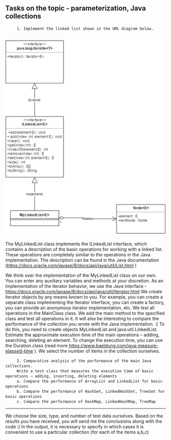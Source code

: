 Tasks on the topic - parameterization, Java collections
---
         1. Implement the linked list shown in the UML diagram below.

![](https://github.com/Ju1iana/netcracker.homework/blob/main/HW4_Collections/src/u/pankratova/resources/collections.png)
---
The MyLinkedList class implements the ILinkedList interface, which contains a description of the basic operations for working with a linked list. These operations are completely similar to the operations in the Java implementation. The description can be found in the Java documentation (https://docs.oracle.com/javase/8/docs/api/java/util/List.html )

We think over the implementation of the MyLinkedList class on our own. You can enter any auxiliary variables and methods at your discretion. As an implementation of the iterator behavior, we use the Java interface - https://docs.oracle.com/javase/8/docs/api/java/util/Iterator.html
We create iterator objects by any means known to you. For example, you can create a separate class implementing the Iterator interface, you can create a factory, you can provide an anonymous iterator implementation, etc.
We test all operations in the MainClass class. We add the main method to the specified class and test all operations in it. 
It will also be interesting to compare the performance of the collection you wrote with the Java implementation. :) To do this, you need to create objects MyLinkedList and java.util.LinkedList. Estimate the approximate execution time of the main operations – adding, searching, deleting an element. To change the execution time, you can use the Duration class (read more https://www.baeldung.com/java-measure-elapsed-time ). We select the number of items in the collection ourselves.

         2. Comparative analysis of the performance of the main Java collections.
         Write a test class that measures the execution time of basic operations – adding, inserting, deleting elements
         a. Compare the performance of ArrayList and LinkedList for basic operations
         b. Compare the performance of HashSet, LinkedHashSet, TreeSet for basic operations
         c. Compare the performance of HashMap, LinkedHashMap, TreeMap
---

We choose the size, type, and number of test data ourselves.
Based on the results you have received, you will send me the conclusions along with the code :)
In the output, it is necessary to specify in which cases it is convenient to use a particular collection (for each of the items a,b,c)
